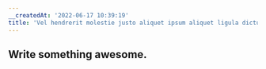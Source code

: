 ```yaml
---
__createdAt: '2022-06-17 10:39:19'
title: 'Vel hendrerit molestie justo aliquet ipsum aliquet ligula dictumst molestie.'
---
```


## Write something awesome.